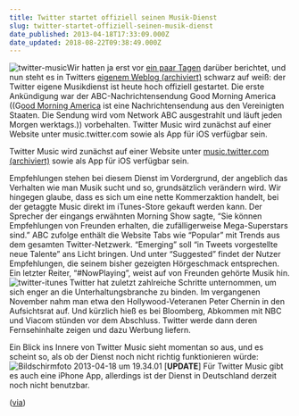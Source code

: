 ```yaml
---
title: Twitter startet offiziell seinen Musik-Dienst
slug: twitter-startet-offiziell-seinen-musik-dienst
date_published: 2013-04-18T17:33:09.000Z
date_updated: 2018-08-22T09:38:49.000Z
---
```


![twitter-music](//picdump.thafaker.de/2013/04/twitter-music-100x100.jpg)Wir hatten ja erst vor [ein paar Tagen](__GHOST_URL__/twitter-startet-eigenen-musikdienst/) darüber berichtet, und nun steht es in Twitters [eigenem Weblog (archiviert)](http://web.archive.org/web/20130418153613/http://blog.twitter.com/2013/04/now-playing-twitter-music.html) schwarz auf weiß: der Twitter eigene Musikdienst ist heute hoch offiziell gestartet. Die erste Ankündigung war der ABC-Nachrichtensendung Good Morning America ((G[ood Morning America](http://de.wikipedia.org/wiki/Good_Morning_America) ist eine Nachrichtensendung aus den Vereinigten Staaten. Die Sendung wird vom Network ABC ausgestrahlt und läuft jeden Morgen werktags.)) vorbehalten. Twitter Music wird zunächst auf einer Website unter music.twitter.com sowie als App für iOS verfügbar sein. 

Twitter Music wird zunächst auf einer Website unter [music.twitter.com (archiviert)](http://web.archive.org/web/20130419012251/https://music.twitter.com) sowie als App für iOS verfügbar sein.

Empfehlungen stehen bei diesem Dienst im Vordergrund, der angeblich das Verhalten wie man Musik sucht und so, grundsätzlich verändern wird. Wir hingegen glaube, dass es sich um eine nette Kommerzaktion handelt, bei der getaggte Music direkt im iTunes-Store gekauft werden kann. Der Sprecher der eingangs erwähnten Morning Show sagte, “Sie können Empfehlungen von Freunden erhalten, die zufälligerweise Mega-Superstars sind.” ABC zufolge enthält die Website Tabs wie “Popular” mit Trends aus dem gesamten Twitter-Netzwerk. “Emerging” soll “in Tweets vorgestellte neue Talente” ans Licht bringen. Und unter “Suggested” findet der Nutzer Empfehlungen, die seinem bisher gezeigten Hörgeschmack entsprechen. Ein letzter Reiter, “#NowPlaying”, weist auf von Freunden gehörte Musik hin.
![twitter-itunes](//picdump.thafaker.de/2013/04/twitter-itunes-580x326.jpg)
Twitter hat zuletzt zahlreiche Schritte unternommen, um sich enger an die Unterhaltungsbranche zu binden. Im vergangenen November nahm man etwa den Hollywood-Veteranen Peter Chernin in den Aufsichtsrat auf. Und kürzlich hieß es bei Bloomberg, Abkommen mit NBC und Viacom stünden vor dem Abschluss. Twitter werde dann deren Fernsehinhalte zeigen und dazu Werbung liefern.

Ein Blick ins Innere von Twitter Music sieht momentan so aus, und es scheint so, als ob der Dienst noch nicht richtig funktionieren würde:
![Bildschirmfoto 2013-04-18 um 19.34.01](//picdump.thafaker.de/2013/04/Bildschirmfoto-2013-04-18-um-19.34.01-580x572.png)
[**UPDATE**] Für Twitter Music gibt es auch eine iPhone App, allerdings ist der Dienst in Deutschland derzeit noch nicht benutzbar.

([via](http://www.zdnet.de/88151883/twitter-music-offiziell-vorgestellt/))
